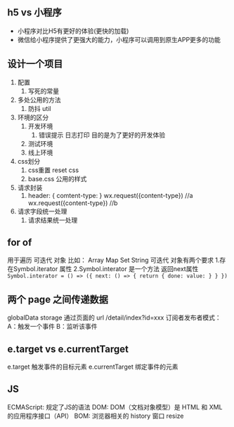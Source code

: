 ## h5  vs 小程序
- 小程序对比H5有更好的体验(更快的加载)
- 微信给小程序提供了更强大的能力，小程序可以调用到原生APP更多的功能

## 设计一个项目
1. 配置
    1. 写死的常量
2. 多处公用的方法
    1. 防抖 util
3. 环境的区分
    1. 开发环境
        1. 错误提示 日志打印 目的是为了更好的开发体验
    2. 测试环境
    3. 线上环境
4. css划分
    1. css重置 reset css
    2. base.css 公用的样式
5. 请求封装
    1.  header: 
    {
      comtent-type:
    }
    wx.request({content-type}) //a
    wx.request({content-type}) //b
6. 请求字段统一处理
    1. 请求结果统一处理

## for of 
  用于遍历 可迭代 对象
  比如： Array Map Set String
    可迭代 对象有两个要求
    1.存在Symbol.iterator 属性
    2.Symbol.interator 是一个方法 返回next属性
    ```
    Symbol.interator = () => ({
      next: () => {
        return {
          done:
          value:
        }
      }
    })
    ```

## 两个 page 之间传递数据

  globalData
  storage
  通过页面的 url  /detail/index?id=xxx
  订阅者发布者模式： 
      A：触发一个事件
      B：监听该事件
    
## e.target vs e.currentTarget
  e.target 触发事件的目标元素
  e.currentTarget 绑定事件的元素

## JS 
  ECMAScript: 规定了JS的语法
  DOM: DOM（文档对象模型）是 HTML 和 XML 的应用程序接口（API）
  BOM: 浏览器相关的 history 窗口 resize

